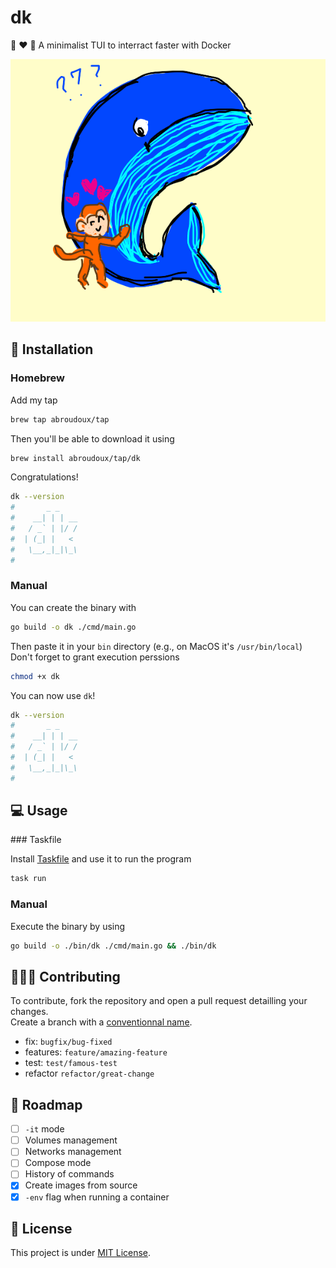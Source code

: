 # dk

🦧 ❤️ 🐳 A minimalist TUI to interract faster with Docker

![Monkey loves Whale by marde (https://drawception.com/player/922067/marde/)](./ressources/monkey-loves-whale.png)

## 🚀 Installation

### Homebrew

Add my tap

```bash
brew tap abroudoux/tap
```

Then you'll be able to download it using

```bash
brew install abroudoux/tap/dk
```

Congratulations!

```bash
dk --version
#       _ _
#    __| | | __
#   / _` | |/ /
#  | (_| |   <
#   \__,_|_|\_\
#
```

### Manual

You can create the binary with

```bash
go build -o dk ./cmd/main.go
```

Then paste it in your `bin` directory (e.g., on MacOS it's `/usr/bin/local`) \
Don't forget to grant execution perssions

```bash
chmod +x dk
```

You can now use `dk`!

```bash
dk --version
#       _ _
#    __| | | __
#   / _` | |/ /
#  | (_| |   <
#   \__,_|_|\_\
#
```

## 💻 Usage

### Taskfile

Install [Taskfile](https://taskfile.dev/installation/) and use it to run the program

```bash
task run
```

### Manual

Execute the binary by using

```bash
go build -o ./bin/dk ./cmd/main.go && ./bin/dk
```

## 🧑‍🤝‍🧑 Contributing

To contribute, fork the repository and open a pull request detailling your changes. \
Create a branch with a [conventionnal name](https://tilburgsciencehub.com/building-blocks/collaborate-and-share-your-work/use-github/naming-git-branches/).

- fix: `bugfix/bug-fixed`
- features: `feature/amazing-feature`
- test: `test/famous-test`
- refactor `refactor/great-change`

## 📌 Roadmap

- [ ] `-it` mode
- [ ] Volumes management
- [ ] Networks management
- [ ] Compose mode
- [ ] History of commands
- [x] Create images from source
- [x] `-env` flag when running a container

## 📑 License

This project is under [MIT License](LICENSE).
